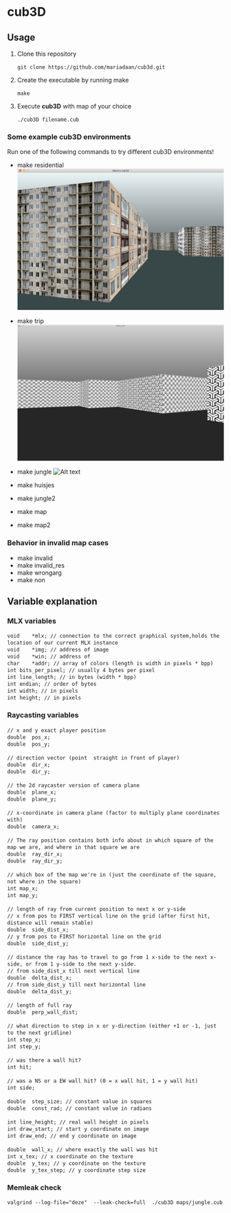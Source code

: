 
# cub3D

## Usage
1. Clone this repository
   ```console
   git clone https://github.com/mariadaan/cub3d.git
   ```
2. Create the executable by running make
   ```console
   make
   ```
3. Execute **cub3D** with map of your choice
   ```console
   ./cub3D filename.cub
   ```

### Some example cub3D environments
Run one of the following commands to try different cub3D environments! 

- make residential
![Alt text](/pics/residential.png "Residential")

- make trip
![Alt text](/pics/trip.png "Trip")

- make jungle
![Alt text](/pics/jungle.png "Jungle")

- make huisjes

- make jungle2

- make map

- make map2

### Behavior in invalid map cases
- make invalid
- make invalid_res
- make wrongarg
- make non

## Variable explanation

### MLX variables 
	void	*mlx; // connection to the correct graphical system,holds the location of our current MLX instance
	void	*img; // address of image
	void	*win; // address of
	char	*addr; // array of colors (length is width in pixels * bpp)
	int	bits_per_pixel; // usually 4 bytes per pixel
	int	line_length; // in bytes (width * bpp)
	int	endian; // order of bytes
	int	width; // in pixels
	int	height; // in pixels

### Raycasting variables 
	// x and y exact player position
	double	pos_x;
	double	pos_y;

	// direction vector (point	straight in front of player)
	double	dir_x;
	double	dir_y;

	// the 2d raycaster version of camera plane
	double	plane_x;
	double	plane_y;

	// x-coordinate in camera plane (factor to multiply plane coordinates with)
	double	camera_x;

	// The ray position contains both info about in which square of the map we are, and where in that square we are
	double	ray_dir_x;
	double	ray_dir_y;

	// which box of the map we're in (just the coordinate of the square, not where in the square)
	int	map_x;
	int	map_y;

	// length of ray from current position to next x or y-side
	// x from pos to FIRST vertical line on the grid (after first hit, distance will remain stable)
	double	side_dist_x;
	// y from pos to FIRST horizontal line on the grid
	double	side_dist_y;

	// distance the ray has to travel to go from 1 x-side to the next x-side, or from 1 y-side to the next y-side.
	// from side_dist_x till next vertical line
	double	delta_dist_x;
	// from side_dist_y till next horizontal line
	double	delta_dist_y;

	// length of full ray
	double	perp_wall_dist;

	// what direction to step in x or y-direction (either +1 or -1, just to the next gridline)
	int	step_x;
	int	step_y;

	// was there a wall hit?
	int	hit;

	// was a NS or a EW wall hit? (0 = x wall hit, 1 = y wall hit)
	int	side;

	double	step_size; // constant value in squares
	double	const_rad; // constant value in radians

	int	line_height; // real wall height in pixels
	int	draw_start; // start y coordinate on image
	int	draw_end; // end y coordinate on image

	double	wall_x; // where exactly the wall was hit
	int	x_tex; // x coordinate on the texture
	double	y_tex; // y coordinate on the texture
	double	y_tex_step; // y coordinate step size

### Memleak check
```console
valgrind --log-file="deze"  --leak-check=full  ./cub3D maps/jungle.cub
```